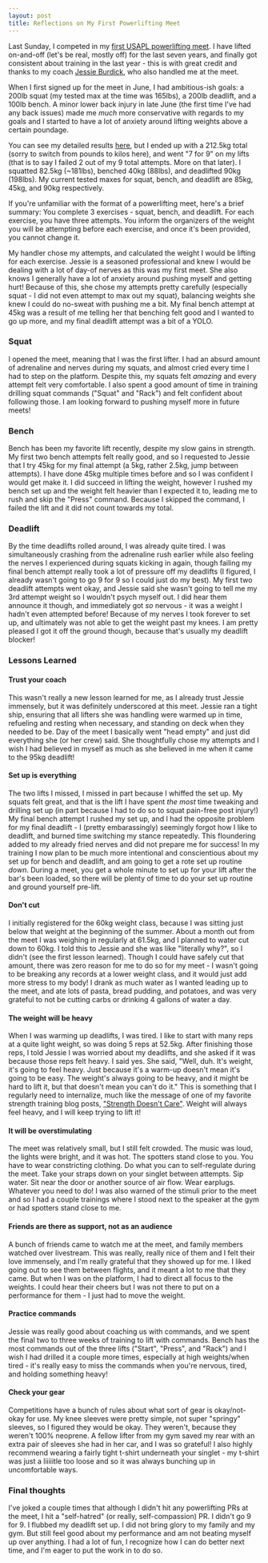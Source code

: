 ```yaml
---
layout: post
title: Reflections on My First Powerlifting Meet
---
```

Last Sunday, I competed in my [first USAPL powerlifting meet](https://liftingcast.com/meets/m6lqr91eajqk). 
I have lifted on-and-off (let's be real, mostly off) for the last seven years, 
and finally got consistent about training in the last year - this is with great credit and thanks 
to my coach [Jessie Burdick](https://jburdiefitness.com/), who also handled me 
at the meet. 

When I first signed up for the meet in June, I had ambitious-ish goals: a 200lb
squat (my tested max at the time was 165lbs), a 200lb deadlift, and a 100lb bench. 
A minor lower back injury in late June (the first time I've had any back issues) 
made me _much_ more conservative with regards to my goals and I started to have a lot of 
anxiety around lifting weights above a certain poundage.

You can see my detailed results [here](https://liftingcast.com/meets/m6lqr91eajqk/lifter/lut5ky7njhxa/attempts),
but I ended up with a 212.5kg total (sorry to switch from pounds to kilos here), and 
went "7 for 9" on my lifts (that is to say I failed 2 out of my 9 total attempts. More on that later).
I squatted 82.5kg (~181lbs), benched 40kg (88lbs), and deadlifted 90kg (198lbs). 
My current tested maxes for squat, bench, and deadlift are 85kg, 45kg, and 90kg 
respectively.

If you're unfamiliar with the format of a powerlifting meet, here's a brief summary: 
You complete 3 exercises - squat, bench, and deadlift. For each exercise, you have 
three attempts. You inform the organizers of the weight you will be attempting before
each exercise, and once it's been provided, you cannot change it. 

My handler chose my attempts, and calculated the weight I would be lifting for 
each exercise. Jessie is a seasoned professional and knew I would be dealing with 
a lot of day-of nerves as this was my first meet. She also knows I generally have a 
lot of anxiety around pushing myself and getting hurt!  Because of this, she chose my 
attempts pretty carefully (especially squat - I did not even attempt to max out my squat), 
balancing weights she knew I could do no-sweat with pushing me a bit. 
My final bench attempt at 45kg was a result of me telling her that benching felt good 
and I wanted to go up more, and my final deadlift attempt was a bit of a YOLO.

### Squat
I opened the meet, meaning that I was the first lifter. I had an absurd amount of adrenaline and 
nerves during my squats, and almost cried every time I had to step on the platform. 
Despite this, my squats felt _amazing_ and every attempt felt very comfortable. 
I also spent a good amount of time in training drilling squat commands ("Squat" and "Rack") and 
felt confident about following those. I am looking forward to pushing myself more 
in future meets!

### Bench
Bench has been my favorite lift recently, despite my slow gains in strength. My first 
two bench attempts felt really good, and so I requested to Jessie that I try 45kg for my final attempt 
(a 5kg, rather 2.5kg, jump between attempts). I have done 45kg multiple times before 
and so I was confident I would get make it. I did succeed in lifting the weight, however
I rushed my bench set up and the weight felt heavier than I expected it to, leading me 
to rush and skip the "Press" command. Because I skipped the command, I failed the lift and 
it did not count towards my total.

### Deadlift
By the time deadlifts rolled around, I was already quite tired. I was simultaneously crashing 
from the adrenaline rush earlier while also feeling the nerves I experienced during squats 
kicking in again, though failing my final bench attempt really took a lot of pressure off 
my deadlifts (I figured, I already wasn't going to go 9 for 9 so I could just do my best). 
My first two deadlift attempts went okay, and Jessie said she wasn't going to tell me 
my 3rd attempt weight so I wouldn't psych myself out. I did hear them announce it though, 
and immediately got _so_ nervous - it was a weight I hadn't even attempted before! 
Because of my nerves I took forever to set up, and ultimately was not
able to get the weight past my knees. I am pretty pleased I got it off the ground though, 
because that's usually my deadlift blocker!

### Lessons Learned
#### Trust your coach
This wasn't really a new lesson learned for me, as I already trust Jessie immensely, 
but it was definitely underscored at this meet. Jessie ran a tight ship, ensuring that 
all lifters she was handling were warmed up in time, refueling and resting when necessary, and 
standing on deck when they needed to be. Day of the meet I 
basically went "head empty" and just did everything she (or her crew) said. 
She thoughtfully chose my attempts and I wish I had believed in myself
as much as she believed in me when it came to the 95kg deadlift!
 
#### Set up is everything
The two lifts I missed, I missed in part because I whiffed the set up. My squats felt 
great, and that is the lift I have spent _the most_ time tweaking and drilling set up 
(in part because I had to do so to squat pain-free post injury!) My final bench attempt 
I rushed my set up, and I had the opposite problem for my final deadlift - I (pretty embarassingly) 
seemingly forgot how I like to deadlift, and burned time switching my stance repeatedly. This floundering 
added to my already fried nerves and did not prepare me for success! In my training 
I now plan to be much more intentional and conscientious about my set up for bench 
and deadlift, and am going to  get a rote set up routine _down_. During a meet, you get 
a whole minute to set up for your lift after the bar's been loaded, so there will be 
plenty of time to do your set up routine and ground yourself pre-lift.

#### Don't cut
I initially registered for the 60kg weight class, because I was sitting just below that 
weight at the beginning of the summer. About a month out from the meet I was weighing 
in regularly at 61.5kg, and I planned to water cut down to 60kg. I told this to Jessie 
and she was like "literally why?", so I didn't (see the first lesson learned). Though 
I could have safely cut that amount, there was zero reason for me to do so for my 
meet - I wasn't going to be breaking any records at a lower weight class, and it would 
just add more stress to my body! I drank as much water as I wanted leading up to the meet, 
and ate lots of pasta, bread pudding, and potatoes, and was very grateful to not 
be cutting carbs or drinking 4 gallons of water a day.

#### The weight will be heavy
When I was warming up deadlifts, I was tired. I like to start with many reps at a 
quite light weight, so was doing 5 reps at 52.5kg. After finishing those reps, I 
told Jessie I was worried about my deadlifts, and she asked if it was because those 
reps felt heavy. I said yes. She said, "Well, duh. It's weight, it's going to feel 
heavy. Just because it's a warm-up doesn't mean it's going to be easy. The weight's 
always going to be heavy, and it might be hard to lift it, but that doesn't mean you 
can't do it." This is something that I regularly need to internalize, much like the 
message of one of my favorite strength training blog posts, ["Strength Doesn't Care"](https://www.jtsstrength.com/strength-doesnt-care/). 
Weight will always feel heavy, and I will keep trying to lift it!

#### It will be overstimulating
The meet was relatively small, but I still felt crowded. The music was loud, the 
lights were bright, and it was hot. The spotters stand close to you. You have to 
wear constricting clothing. Do what you can to self-regulate during the meet. Take 
your straps down on your singlet between attempts. Sip water. Sit near the door or 
another source of air flow. Wear earplugs. Whatever you need to do! I was also warned 
of the stimuli prior to the meet and so I had a couple trainings where I stood 
next to the speaker at the gym or had spotters stand close to me. 

#### Friends are there as support, not as an audience
A bunch of friends came to watch me at the meet, and family members watched over livestream. 
This was really, really nice of them and I felt their love immensely, and I'm really grateful
that they showed up for me. I liked going out to see them between flights, and it 
meant a lot to me that they came. But when I was on the platform, I had to direct all 
focus to the weights. I could hear their cheers but I was not there to put on a 
performance for them - I just had to move the weight. 

#### Practice commands
Jessie was really good about coaching us with commands, and we spent the final 
two to three weeks of training to lift with commands. Bench has the most commands 
out of the three lifts ("Start", "Press", and "Rack") and I wish I had drilled it 
a couple more times, especially at high weights/when tired - it's really easy to 
miss the commands when you're nervous, tired, and holding something heavy!

#### Check your gear
Competitions have a bunch of rules about what sort of gear is okay/not-okay for 
use. My knee sleeves were pretty simple, not super "springy" sleeves, so I figured 
they would be okay. They weren't, because they weren't 100% neoprene. A fellow 
lifter from my gym saved my rear with an extra pair of sleeves she had in her 
car, and I was so grateful! I also highly recommend wearing a fairly tight t-shirt
underneath your singlet - my t-shirt was just a liiiiitle too loose and so it 
was always bunching up in uncomfortable ways.

### Final thoughts
I've joked a couple times that although I didn't hit any powerlifting PRs at the meet, 
I hit a "self-hatred" (or really, self-compassion) PR. I didn't go 9 for 9. I flubbed 
my deadlift set up. I did not bring glory to my family and my gym. But still feel 
good about my performance and am not beating myself up over anything.  I had 
a lot of fun, I recognize how I can do better next time, and I'm eager to put the work in 
to do so.
